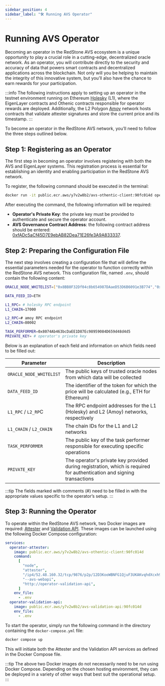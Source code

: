 ```yaml
---
sidebar_position: 4
sidebar_label: "🛠️ Running AVS Operator"
---
```


# Running AVS Operator

Becoming an operator in the RedStone AVS ecosystem is a unique opportunity to play a crucial role in a cutting-edge, decentralized oracle network.
As an operator, you will contribute directly to the security and accuracy of data that powers smart contracts and decentralized applications across the blockchain.
Not only will you be helping to maintain the integrity of this innovative system, but you’ll also have the chance to earn rewards for your participation.

:::info
The following instructions apply to setting up an operator in the testnet environment running on Ethereum [Holesky](https://holesky.etherscan.io/) (L1), where the EigenLayer contracts and Othenic contracts responsible for operator rewards are deployed. Additionally, the L2 Polygon [Amoy](https://amoy.polygonscan.com/) network hosts contracts that validate attester signatures and store the current price and its timestamp.
:::

To become an operator in the RedStone AVS network, you’ll need to follow the three steps outlined below.

## Step 1: Registering as an Operator

The first step in becoming an operator involves registering with both the AVS and EigenLayer systems.
This registration process is essential for establishing an identity and enabling participation in the RedStone AVS network.

To register, the following command should be executed in the terminal:

```bash
docker run -it public.ecr.aws/y7v2w8b2/avs-othentic-client:90fc014d operator register
```

After executing the command, the following information will be required:

- **Operator's Private Key**: the private key must be provided to authenticate and secure the operator account.
- **AVS Governance Contract Address**: the following contract address should be entered: [0xfADc5aCf45D7E9ebAB82Dea71E26fe3A9A833337](https://holesky.etherscan.io/address/0xfadc5acf45d7e9ebab82dea71e26fe3a9a833337).

## Step 2: Preparing the Configuration File

The next step involves creating a configuration file that will define the essential parameters needed for the operator to function correctly within the RedStone AVS network.
This configuration file, named `.env`, should contain the following content:

```bash
ORACLE_NODE_WHITELIST=["0x8BB8F32Df04c8b654987DAaeD53D6B6091e3B774","0xdEB22f54738d54976C4c0fe5ce6d408E40d88499","0x51Ce04Be4b3E32572C4Ec9135221d0691Ba7d202","0xDD682daEC5A90d0D295d14DA4b0bec9281017b5bE","0x9c5AE89C4Af6aA32cE58588DBaF90d18a855B6de"]

DATA_FEED_ID=ETH

L1_RPC= # holesky RPC endpoint
L1_CHAIN=17000

L2_RPC=# amoy RPC endpoint
L2_CHAIN=80002

TASK_PERFORMER=0x8074Ab463bcDaEE1D87Ec98959084D659d48d4d5
PRIVATE_KEY= # operator's private key
```

Below is an explanation of each field and information on which fields need to be filled out:

| Parameter               | Description                                                                                                            |
| ----------------------- | ---------------------------------------------------------------------------------------------------------------------- |
| `ORACLE_NODE_WHITELIST` | The public keys of trusted oracle nodes from which data will be collected                                              |
| `DATA_FEED_ID`          | The identifier of the token for which the price will be calculated (e.g., ETH for Ethereum)                            |
| `L1_RPC` / `L2_RP`C     | The RPC endpoint addresses for the L1 (Holesky) and L2 (Amoy) networks, respectively                                   |
| `L1_CHAIN` / `L2_CHAIN` | The chain IDs for the L1 and L2 networks                                                                               |
| `TASK_PERFORMER`        | The public key of the task performer responsible for executing specific operations                                     |
| `PRIVATE_KEY`           | The operator's private key provided during registration, which is required for authentication and signing transactions |

:::tip
The fields marked with comments (#) need to be filled in with the appropriate values specific to the operator’s setup.
:::

## Step 3: Running the Operator

To operate within the RedStone AVS network, two Docker images are required: [Attester](/docs/avs/service-components#attester) and [Validation API](/docs/avs/service-components#validation-api).
These images can be launched using the following Docker Compose configuration:

```yaml
services:
  operator-attester:
    image: public.ecr.aws/y7v2w8b2/avs-othentic-client:90fc014d
    command:
      [
        "node",
        "attester",
        "/ip4/52.48.160.32/tcp/9876/p2p/12D3KooWBNFG1QjuF3UKAKvqhdXcxh9iBmj88cM5eU2EK5Pa91KB",
        "--avs-webapi",
        "http://operator-validation-api",
      ]
    env_file:
      - .env
  operator-validation-api:
    image: public.ecr.aws/y7v2w8b2/avs-validation-api:90fc014d
    env_file:
      - .env
```

To start the operator, simply run the following command in the directory containing the `docker-compose.yml` file:

```sh
docker compose up
```

This will initiate both the Attester and the Validation API services as defined in the Docker Compose file.

:::tip
The above two Docker images do not necessarily need to be run using Docker Compose.
Depending on the chosen hosting environment, they can be deployed in a variety of other ways that best suit the operational setup.
:::
